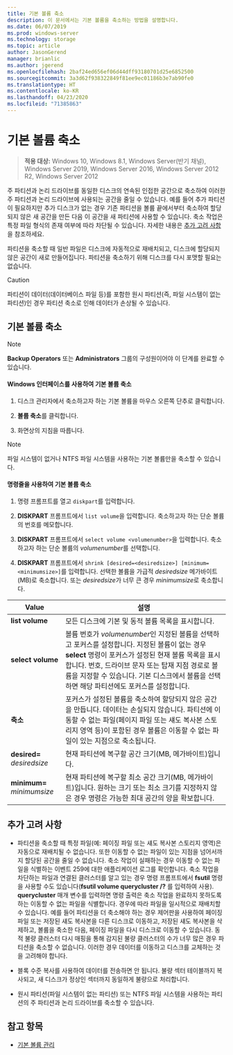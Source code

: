 ```yaml
---
title: 기본 볼륨 축소
description: 이 문서에서는 기본 볼륨을 축소하는 방법을 설명합니다.
ms.date: 06/07/2019
ms.prod: windows-server
ms.technology: storage
ms.topic: article
author: JasonGerend
manager: brianlic
ms.author: jgerend
ms.openlocfilehash: 2baf24ed656ef06d44dff93180701d25e6852500
ms.sourcegitcommit: 3a3d62f938322849f81ee9ec01186b3e7ab90fe0
ms.translationtype: HT
ms.contentlocale: ko-KR
ms.lasthandoff: 04/23/2020
ms.locfileid: "71385863"
---
```

# <a name="shrink-a-basic-volume"></a>기본 볼륨 축소

> **적용 대상:** Windows 10, Windows 8.1, Windows Server(반기 채널), Windows Server 2019, Windows Server 2016, Windows Server 2012 R2, Windows Server 2012

주 파티션과 논리 드라이브를 동일한 디스크의 연속된 인접한 공간으로 축소하여 이러한 주 파티션과 논리 드라이브에 사용되는 공간을 줄일 수 있습니다. 예를 들어 추가 파티션이 필요하지만 추가 디스크가 없는 경우 기존 파티션을 볼륨 끝에서부터 축소하여 할당되지 않은 새 공간을 만든 다음 이 공간을 새 파티션에 사용할 수 있습니다. 축소 작업은 특정 파일 형식의 존재 여부에 따라 차단될 수 있습니다. 자세한 내용은 [추가 고려 사항](#additional-considerations)을 참조하세요. 

파티션을 축소할 때 일반 파일은 디스크에 자동적으로 재배치되고, 디스크에 할당되지 않은 공간이 새로 만들어집니다. 파티션을 축소하기 위해 디스크를 다시 포맷할 필요는 없습니다.

> [!CAUTION]
> 파티션이 데이터(데이터베이스 파일 등)를 포함한 원시 파티션(즉, 파일 시스템이 없는 파티션)인 경우 파티션 축소로 인해 데이터가 손상될 수 있습니다.

## <a name="shrinking-a-basic-volume"></a>기본 볼륨 축소

> [!NOTE]
> **Backup Operators** 또는 **Administrators** 그룹의 구성원이어야 이 단계를 완료할 수 있습니다.

#### <a name="to-shrink-a-basic-volume-using-the-windows-interface"></a>Windows 인터페이스를 사용하여 기본 볼륨 축소

1.  디스크 관리자에서 축소하고자 하는 기본 볼륨을 마우스 오른쪽 단추로 클릭합니다.

2.  **볼륨 축소**를 클릭합니다.

3.  화면상의 지침을 따릅니다.


> [!NOTE]
> 파일 시스템이 없거나 NTFS 파일 시스템을 사용하는 기본 볼륨만을 축소할 수 있습니다.

#### <a name="to-shrink-a-basic-volume-using-a-command-line"></a>명령줄을 사용하여 기본 볼륨 축소

1.  명령 프롬프트를 열고 `diskpart`를 입력합니다.

2.  **DISKPART** 프롬프트에서 `list volume`을 입력합니다. 축소하고자 하는 단순 볼륨의 번호를 메모합니다.

3.  **DISKPART** 프롬프트에서 `select volume <volumenumber>`을 입력합니다. 축소하고자 하는 단순 볼륨의 *volumenumber*를 선택합니다.

4.  **DISKPART** 프롬프트에서 `shrink [desired=<desiredsize>] [minimum=<minimumsize>]`를 입력합니다. 선택한 볼륨을 가급적 *desiredsize* 메가바이트(MB)로 축소합니다. 또는 *desiredsize*가 너무 큰 경우 *minimumsize*로 축소합니다.

| Value             | 설명 |
| ---               | ----------- |
| **list volume** | 모든 디스크에 기본 및 동적 볼륨 목록을 표시합니다. |
| **select volume** | 볼륨 번호가 <em>volumenumber</em>인 지정된 볼륨을 선택하고 포커스를 설정합니다. 지정된 볼륨이 없는 경우 **select** 명령이 포커스가 설정된 현재 볼륨 목록을 표시합니다. 번호, 드라이브 문자 또는 탑재 지점 경로로 볼륨을 지정할 수 있습니다. 기본 디스크에서 볼륨을 선택하면 해당 파티션에도 포커스를 설정합니다. |
| **축소** | 포커스가 설정된 볼륨을 축소하여 할당되지 않은 공간을 만듭니다. 데이터는 손실되지 않습니다. 파티션에 이동할 수 없는 파일(페이지 파일 또는 섀도 복사본 스토리지 영역 등)이 포함된 경우 볼륨은 이동할 수 없는 파일이 있는 지점으로 축소됩니다. |
| **desired=** <em>desiredsize</em> | 현재 파티션에 복구할 공간 크기(MB, 메가바이트)입니다. |
| **minimum=** <em>minimumsize</em> | 현재 파티션에 복구할 최소 공간 크기(MB, 메가바이트)입니다. 원하는 크기 또는 최소 크기를 지정하지 않은 경우 명령은 가능한 최대 공간의 양을 확보합니다. |

## <a name="additional-considerations"></a>추가 고려 사항

-   파티션을 축소할 때 특정 파일(예: 페이징 파일 또는 섀도 복사본 스토리지 영역)은 자동으로 재배치될 수 없습니다. 또한 이동할 수 없는 파일이 있는 지점을 넘어서까지 할당된 공간을 줄일 수 없습니다. 축소 작업이 실패하는 경우 이동할 수 없는 파일을 식별하는 이벤트 259에 대한 애플리케이션 로그를 확인합니다. 축소 작업을 차단하는 파일과 연결된 클러스터를 알고 있는 경우 명령 프롬프트에서 **fsutil** 명령을 사용할 수도 있습니다(**fsutil volume querycluster /?** 를 입력하여 사용). **querycluster** 매개 변수를 입력하면 명령 출력은 축소 작업을 완료하지 못하도록 하는 이동할 수 없는 파일을 식별합니다.
경우에 따라 파일을 일시적으로 재배치할 수 있습니다. 예를 들어 파티션을 더 축소해야 하는 경우 제어판을 사용하여 페이징 파일 또는 저장된 섀도 복사본을 다른 디스크로 이동하고, 저장된 섀도 복사본을 삭제하고, 볼륨을 축소한 다음, 페이징 파일을 다시 디스크로 이동할 수 있습니다. 동적 불량 클러스터 다시 매핑을 통해 감지된 불량 클러스터의 수가 너무 많은 경우 파티션을 축소할 수 없습니다. 이러한 경우 데이터를 이동하고 디스크를 교체하는 것을 고려해야 합니다.

-  블록 수준 복사를 사용하여 데이터를 전송하면 안 됩니다. 불량 섹터 테이블까지 복사되고, 새 디스크가 정상인 섹터까지 동일하게 불량으로 처리합니다.

-   원시 파티션(파일 시스템이 없는 파티션) 또는 NTFS 파일 시스템을 사용하는 파티션의 주 파티션과 논리 드라이브를 축소할 수 있습니다.

## <a name="see-also"></a>참고 항목

-   [기본 볼륨 관리](manage-basic-volumes.md)